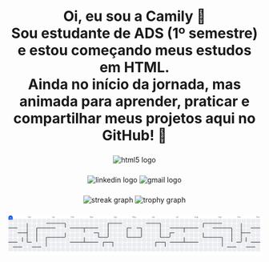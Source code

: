 <h1 align="center">Oi, eu sou a Camily 👋<br>Sou estudante de ADS (1º semestre) e estou começando meus estudos em HTML.<br>Ainda no início da jornada, mas animada para aprender, praticar e compartilhar meus projetos aqui no GitHub! 🚀</h1>

###

<div align="center">
  <img src="https://cdn.jsdelivr.net/gh/devicons/devicon/icons/html5/html5-original.svg" height="60" alt="html5 logo"  />
</div>

###

<div align="center">
  <img src="https://img.shields.io/static/v1?message=LinkedIn&logo=linkedin&label=&color=0077B5&logoColor=white&labelColor=&style=for-the-badge" height="25" alt="linkedin logo"  />
  <img src="https://img.shields.io/static/v1?message=Gmail&logo=gmail&label=&color=D14836&logoColor=white&labelColor=&style=for-the-badge" height="25" alt="gmail logo"  />
</div>

###

<div align="center">
  <img src="https://streak-stats.demolab.com?user=camily-ferreira&locale=en&mode=daily&theme=dracula&hide_border=false&border_radius=5&order=3" height="150" alt="streak graph"  />
  <img src="https://github-profile-trophy.vercel.app?username=camily-ferreira&theme=dracula&column=-1&row=1&margin-w=8&margin-h=8&no-bg=false&no-frame=false&order=4" height="150" alt="trophy graph"  />
</div>

###

<picture>
  <source media="(prefers-color-scheme: dark)" srcset="https://raw.githubusercontent.com/camily-ferreira/camily-ferreira/output/pacman-contribution-graph-dark.svg">
  <source media="(prefers-color-scheme: light)" srcset="https://raw.githubusercontent.com/camily-ferreira/camily-ferreira/output/pacman-contribution-graph.svg">
  <img alt="pacman contribution graph" src="https://raw.githubusercontent.com/camily-ferreira/camily-ferreira/output/pacman-contribution-graph.svg">
</picture>

###
